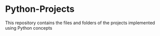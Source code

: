 # Python-Projects
This repository contains the files and folders of the projects implemented using Python concepts
